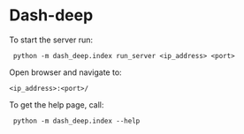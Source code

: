 # Dash-deep

To start the server run:

```
 python -m dash_deep.index run_server <ip_address> <port>
```

Open browser and navigate to:

```
<ip_address>:<port>/
```

To get the help page, call:

```
 python -m dash_deep.index --help
```